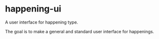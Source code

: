 # happening-ui

A user interface for happening type.

The goal is to make a general and standard user interface for happenings.
